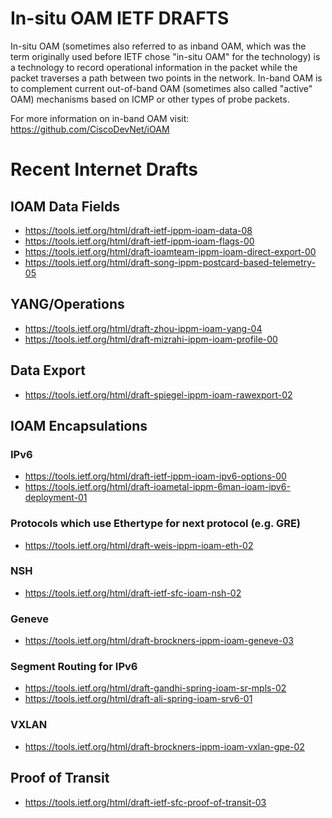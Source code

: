 # In-situ OAM IETF DRAFTS

In-situ OAM (sometimes also referred to as inband OAM, which was the term originally used before IETF chose "in-situ OAM" for the technology) is a technology to record operational
information in the packet while the packet traverses a path between two points
in the network. In-band OAM is to complement current out-of-band OAM (sometimes
also called "active" OAM) mechanisms based on ICMP or other types of probe
packets.

For more information on in-band OAM visit:
https://github.com/CiscoDevNet/iOAM

# Recent Internet Drafts

## IOAM Data Fields

 - https://tools.ietf.org/html/draft-ietf-ippm-ioam-data-08
 - https://tools.ietf.org/html/draft-ietf-ippm-ioam-flags-00
 - https://tools.ietf.org/html/draft-ioamteam-ippm-ioam-direct-export-00
 - https://tools.ietf.org/html/draft-song-ippm-postcard-based-telemetry-05

## YANG/Operations

 - https://tools.ietf.org/html/draft-zhou-ippm-ioam-yang-04
 - https://tools.ietf.org/html/draft-mizrahi-ippm-ioam-profile-00

## Data Export

 - https://tools.ietf.org/html/draft-spiegel-ippm-ioam-rawexport-02

## IOAM Encapsulations

### IPv6

 - https://tools.ietf.org/html/draft-ietf-ippm-ioam-ipv6-options-00
 - https://tools.ietf.org/html/draft-ioametal-ippm-6man-ioam-ipv6-deployment-01

### Protocols which use Ethertype for next protocol (e.g. GRE)
 - https://tools.ietf.org/html/draft-weis-ippm-ioam-eth-02

### NSH
 - https://tools.ietf.org/html/draft-ietf-sfc-ioam-nsh-02

### Geneve
 - https://tools.ietf.org/html/draft-brockners-ippm-ioam-geneve-03

### Segment Routing for IPv6
 - https://tools.ietf.org/html/draft-gandhi-spring-ioam-sr-mpls-02
 - https://tools.ietf.org/html/draft-ali-spring-ioam-srv6-01

### VXLAN
 - https://tools.ietf.org/html/draft-brockners-ippm-ioam-vxlan-gpe-02

## Proof of Transit
 - https://tools.ietf.org/html/draft-ietf-sfc-proof-of-transit-03

